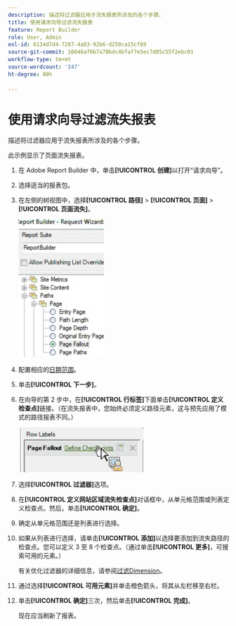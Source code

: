 ```yaml
---
description: 描述将过滤器应用于流失报表所涉及的各个步骤。
title: 使用请求向导过滤流失报表
feature: Report Builder
role: User, Admin
exl-id: 6134d7d4-7287-4a83-92b6-d250ca15cf69
source-git-commit: 16046af6b7a78bdc4bfaf7e5ec7d05c55f2ebc01
workflow-type: tm+mt
source-wordcount: '247'
ht-degree: 80%

---
```


# 使用请求向导过滤流失报表

描述将过滤器应用于流失报表所涉及的各个步骤。

此示例显示了页面流失报表。

1. 在 Adobe Report Builder 中，单击&#x200B;**[!UICONTROL 创建]**&#x200B;以打开“请求向导”。
1. 选择适当的报表包。
1. 在左侧的树视图中，选择&#x200B;**[!UICONTROL 路径]** > **[!UICONTROL 页面]** > **[!UICONTROL 页面流失]**。

   ![显示Report Builder目录的Windows树视图的屏幕截图。 已选择页面流失。](assets/page_fallout.png)

1. 配置相应的[日期范围](/help/analyze/legacy-report-builder/data-requests/configuring-report-dates/custom-calendar.md)。
1. 单击&#x200B;**[!UICONTROL 下一步]**。
1. 在向导的第 2 步中，在&#x200B;**[!UICONTROL 行标签]**&#x200B;下面单击&#x200B;**[!UICONTROL 定义检查点]**&#x200B;链接。（在流失报表中，您始终必须定义路径元素，这与预先应用了模式的路径报表不同。）

   ![显示“定义检查点”链接的屏幕截图。](assets/define_checkpoints.png)

1. 选择&#x200B;**[!UICONTROL 过滤器]**&#x200B;选项。

1. 在&#x200B;**[!UICONTROL 定义网站区域流失检查点]**&#x200B;对话框中，从单元格范围或列表定义检查点。然后，单击&#x200B;**[!UICONTROL 确定]**。
1. 确定从单元格范围还是列表进行选择。
1. 如果从列表进行选择，请单击&#x200B;**[!UICONTROL 添加]**&#x200B;以选择要添加到流失路径的检查点。您可以定义 3 至 8 个检查点。（通过单击&#x200B;**[!UICONTROL 更多]**，可搜索可用的元素。）

   有关优化过滤器的详细信息，请参阅[过滤Dimension](/help/analyze/legacy-report-builder/layout/c-filter-dimensions/filter-dimensions.md)。

1. 通过选择&#x200B;**[!UICONTROL 可用元素]**&#x200B;并单击橙色箭头，将其从左栏移至右栏。
1. 单击&#x200B;**[!UICONTROL 确定]**&#x200B;三次，然后单击&#x200B;**[!UICONTROL 完成]**。

   现在应当刷新了报表。
